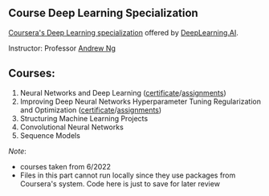 ## Course Deep Learning Specialization

<!-- Tham khao: https://github.com/quanghuy0497/Deep-Learning-Specialization -->

[Coursera's Deep Learning specialization](https://www.coursera.org/specializations/deep-learning) offered by [DeepLearning.AI](https://www.deeplearning.ai/).

Instructor: Professor [Andrew Ng](https://www.andrewng.org/)

## Courses:

1. Neural Networks and Deep Learning ([certificate](https://coursera.org/share/f18a16cb0d3c732c27c644d912f8e0a4)/[assignments](https://github.com/QuanHNguyen232/Coursera-courses/tree/main/Deep-Learning-Specialization/Neural-Networks-and-Deep-Learning))
2. Improving Deep Neural Networks Hyperparameter Tuning Regularization and Optimization ([certificate](https://coursera.org/share/4c059cb8ddf6735f70a2bb969c8dcb97)/[assignments](https://github.com/QuanHNguyen232/Coursera-courses/tree/main/Deep-Learning-Specialization/Improving-Deep-Neural-Networks-Hyperparameter-Tuning-Regularization-and-Optimization))
3. Structuring Machine Learning Projects
4. Convolutional Neural Networks
5. Sequence Models


*Note*:
* courses taken from 6/2022
* Files in this part cannot run locally since they use packages from Coursera's system. Code here is just to save for later review